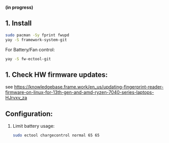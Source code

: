 **(in progress)**

## 1. Install

```bash
sudo pacman -Sy fprint fwupd
yay -S framework-system-git
```

For Battery/Fan control:
```bash
yay -S fw-ectool-git
```

## 1. Check HW firmware updates:
see https://knowledgebase.frame.work/en_us/updating-fingerprint-reader-firmware-on-linux-for-13th-gen-and-amd-ryzen-7040-series-laptops-HJrvxv_za


## Configuration:
1. Limit battery usage:
   ```bash
   sudo ectool chargecontrol normal 65 65
   ```
